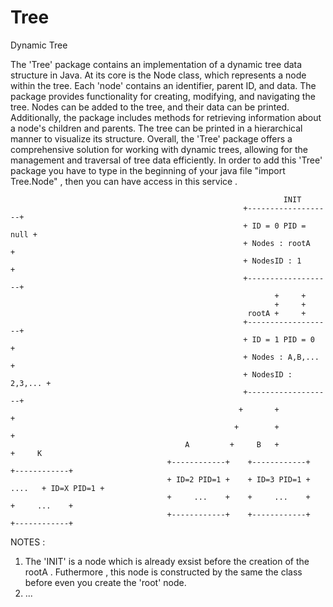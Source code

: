 # Tree
Dynamic Tree

The 'Tree' package contains an implementation of a dynamic tree data structure in Java. At its core is the Node class, which represents a node within the tree. Each 'node' contains an identifier, parent ID, and data. The package provides functionality for creating, modifying, and navigating the tree. Nodes can be added to the tree, and their data can be printed. Additionally, the package includes methods for retrieving information about a node's children and parents. The tree can be printed in a hierarchical manner to visualize its structure. Overall, the 'Tree' package offers a comprehensive solution for working with dynamic trees, allowing for the management and traversal of tree data efficiently.
In order to add this 'Tree' package you have to type in the beginning of your java file "import Tree.Node" , then you can have access in this service .

                                                                 INIT  
                                                        +-------------------+
                                                        + ID = 0 PID = null +
                                                        + Nodes : rootA     +
                                                        + NodesID : 1       +
                                                        +-------------------+
                                                               +     +
                                                               +     +
                                                         rootA +     +
                                                        +-------------------+
                                                        + ID = 1 PID = 0    +
                                                        + Nodes : A,B,...   +
                                                        + NodesID : 2,3,... +
                                                        +-------------------+
                                                       +       +             + 
                                                      +        +              +
                                           A         +     B   +               +     K
                                       +------------+    +------------+         +------------+
                                       + ID=2 PID=1 +    + ID=3 PID=1 +  ....   + ID=X PID=1 +
                                       +     ...    +    +     ...    +         +     ...    +
                                       +------------+    +------------+         +------------+

NOTES : 
1) The 'INIT' is a node which is already exsist before the creation of the rootA . Futhermore , this node is constructed by the same the class before even you create the 'root' node.
2) ...

